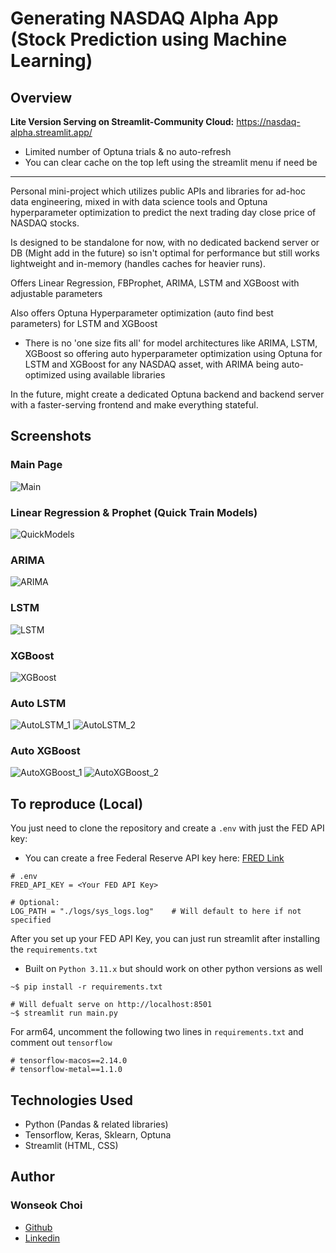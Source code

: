 # Generating NASDAQ Alpha App (Stock Prediction using Machine Learning)
## Overview

**Lite Version Serving on Streamlit-Community Cloud:** https://nasdaq-alpha.streamlit.app/
- Limited number of Optuna trials & no auto-refresh 
- You can clear cache on the top left using the streamlit menu if need be
---
Personal mini-project which utilizes public APIs and libraries for ad-hoc data engineering, mixed in with data science tools and Optuna hyperparameter optimization to predict the next trading day close price of NASDAQ stocks. 

Is designed to be standalone for now, with no dedicated backend server or DB (Might add in the future) so isn't optimal for performance but still works lightweight and in-memory (handles caches for heavier runs).

Offers Linear Regression, FBProphet, ARIMA, LSTM and XGBoost with adjustable parameters

Also offers Optuna Hyperparameter optimization (auto find best parameters) for LSTM and XGBoost
- There is no 'one size fits all' for model architectures like ARIMA, LSTM, XGBoost so offering auto hyperparameter optimization using Optuna for LSTM and XGBoost for any NASDAQ asset, with ARIMA being auto-optimized using available libraries

In the future, might create a dedicated Optuna backend and backend server with a faster-serving frontend and make everything stateful.

## Screenshots
### Main Page
![Main](images/mainpage.png)

### Linear Regression & Prophet (Quick Train Models)
![QuickModels](images/quickmodels.png)

### ARIMA
![ARIMA](images/arima.png)

### LSTM
![LSTM](images/lstm.png)

### XGBoost
![XGBoost](images/xgb.png)

### Auto LSTM
![AutoLSTM_1](images/auto-lstm_1.png)
![AutoLSTM_2](images/auto-lstm_2.png)

### Auto XGBoost
![AutoXGBoost_1](images/auto-xgb_1.png)
![AutoXGBoost_2](images/auto-xgb_2.png)


## To reproduce (Local)
You just need to clone the repository and create a `.env` with just the FED API key:
- You can create a free Federal Reserve API key here: [FRED Link](https://fred.stlouisfed.org/docs/api/api_key.html)
```
# .env
FRED_API_KEY = <Your FED API Key>

# Optional:
LOG_PATH = "./logs/sys_logs.log"    # Will default to here if not specified
```
After you set up your FED API Key, you can just run streamlit after installing the `requirements.txt`
- Built on `Python 3.11.x` but should work on other python versions as well
```
~$ pip install -r requirements.txt

# Will defualt serve on http://localhost:8501
~$ streamlit run main.py
```
For arm64, uncomment the following two lines in `requirements.txt` and comment out `tensorflow`
```
# tensorflow-macos==2.14.0
# tensorflow-metal==1.1.0

```

## Technologies Used
- Python (Pandas & related libraries)
- Tensorflow, Keras, Sklearn, Optuna
- Streamlit (HTML, CSS)

## Author
### Wonseok Choi
- [Github](https://github.com/iamwonseokchoi?tab=repositories)
- [Linkedin](https://www.linkedin.com/in/wonseok-c-387b57226/)